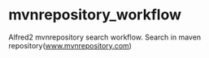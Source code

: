 # mvnrepository_workflow
Alfred2 mvnrepository search workflow.
Search in maven repository(www.mvnrepository.com)
